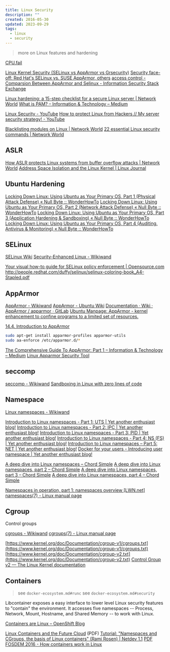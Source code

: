 ```yaml
---
title: Linux Security
description: ""
created: 2016-05-30
updated: 2023-09-29
tags:
  - linux
  - security
---
```


> more on Linux features and hardening

[CPU.fail](https://cpu.fail/)

[Linux Kernel Security (SELinux vs AppArmor vs Grsecurity)](http://www.cyberciti.biz/tips/selinux-vs-apparmor-vs-grsecurity.html)
[Security face-off: Red Hat's SELinux vs. SUSE AppArmor, others](http://searchenterpriselinux.techtarget.com/tip/Security-face-off-Red-Hats-SELinux-vs-SUSE-AppArmor-others)
[access control - Comparsion Between AppArmor and Selinux - Information Security Stack Exchange](http://security.stackexchange.com/questions/29378/comparsion-between-apparmor-and-selinux)

[Linux hardening: a 15-step checklist for a secure Linux server | Network World](https://www.networkworld.com/article/3143050/linux/linux-hardening-a-15-step-checklist-for-a-secure-linux-server.html#tk.nww-fsb)
[What is PAM? – Information & Technology – Medium](https://medium.com/information-and-technology/wtf-is-pam-99a16c80ac57)

[Linux Security - YouTube](https://www.youtube.com/playlist?list=PLk6GyAyNDZmBmVacGhQgMPlXLEzqtyjti)
[How to protect Linux from Hackers // My server security strategy! - YouTube](https://www.youtube.com/watch?v=Bx_HkLVBz9M)

[Blacklisting modules on Linux | Network World](https://www.networkworld.com/article/3270624/linux/blacklisting-modules-on-linux.html)
[22 essential Linux security commands | Network World](https://www.networkworld.com/article/3272286/open-source-tools/22-essential-security-commands-for-linux.html)

## ASLR

[How ASLR protects Linux systems from buffer overflow attacks | Network World](https://www.networkworld.com/article/3331199/linux/what-does-aslr-do-for-linux.amp.html)
[Address Space Isolation and the Linux Kernel | Linux Journal](https://www.linuxjournal.com/content/address-space-isolation-and-linux-kernel)

## Ubuntu Hardening

[Locking Down Linux: Using Ubuntu as Your Primary OS, Part 1 (Physical Attack Defense) « Null Byte :: WonderHowTo](https://null-byte.wonderhowto.com/how-to/locking-down-linux-using-ubuntu-as-your-primary-os-part-1-physical-attack-defense-0185565/)
[Locking Down Linux: Using Ubuntu as Your Primary OS, Part 2 (Network Attack Defense) « Null Byte :: WonderHowTo](https://null-byte.wonderhowto.com/how-to/locking-down-linux-using-ubuntu-as-your-primary-os-part-2-network-attack-defense-0185709/)
[Locking Down Linux: Using Ubuntu as Your Primary OS, Part 3 (Application Hardening & Sandboxing) « Null Byte :: WonderHowTo](https://null-byte.wonderhowto.com/how-to/locking-down-linux-using-ubuntu-as-your-primary-os-part-3-application-hardening-sandboxing-0185710/)
[Locking Down Linux: Using Ubuntu as Your Primary OS, Part 4 (Auditing, Antivirus & Monitoring) « Null Byte :: WonderHowTo](https://null-byte.wonderhowto.com/how-to/locking-down-linux-using-ubuntu-as-your-primary-os-part-4-auditing-antivirus-monitoring-0185572/)

## SELinux

[SELinux Wiki](https://selinuxproject.org/page/Main_Page)
[Security-Enhanced Linux - Wikiwand](https://www.wikiwand.com/en/Security-Enhanced_Linux)

[Your visual how-to guide for SELinux policy enforcement | Opensource.com](https://opensource.com/business/13/11/selinux-policy-guide)
<http://people.redhat.com/duffy/selinux/selinux-coloring-book_A4-Stapled.pdf>

## AppArmor

[AppArmor - Wikiwand](https://www.wikiwand.com/en/AppArmor)
[AppArmor - Ubuntu Wiki](https://wiki.ubuntu.com/AppArmor)
[Documentation · Wiki · AppArmor / apparmor · GitLab](https://gitlab.com/apparmor/apparmor/wikis/Documentation)
[Ubuntu Manpage: AppArmor - kernel enhancement to confine programs to a limited set of resources.](http://manpages.ubuntu.com/manpages/bionic/man7/apparmor.7.html)

[14.4. Introduction to AppArmor](https://debian-handbook.info/browse/stable/sect.apparmor.html)

```sh
sudo apt-get install apparmor-profiles apparmor-utils
sudo aa-enforce /etc/apparmor.d/*
```

[The Comprehensive Guide To AppArmor: Part 1 – Information & Technology – Medium](https://medium.com/information-and-technology/so-what-is-apparmor-64d7ae211ed)
[Linux Apparmor Security Tool](http://landoflinux.com/linux_apparmor_security.html)

## seccomp

[seccomp - Wikiwand](https://www.wikiwand.com/en/Seccomp)
[Sandboxing in Linux with zero lines of code](https://blog.cloudflare.com/sandboxing-in-linux-with-zero-lines-of-code/amp/)

## Namespace

[Linux namespaces - Wikiwand](https://www.wikiwand.com/en/Linux_namespaces)

[Introduction to Linux namespaces - Part 1: UTS | Yet another enthusiast blog!](https://blog.yadutaf.fr/2013/12/22/introduction-to-linux-namespaces-part-1-uts/)
[Introduction to Linux namespaces - Part 2: IPC | Yet another enthusiast blog!](https://blog.yadutaf.fr/2013/12/28/introduction-to-linux-namespaces-part-2-ipc/)
[Introduction to Linux namespaces - Part 3: PID | Yet another enthusiast blog!](https://blog.yadutaf.fr/2014/01/05/introduction-to-linux-namespaces-part-3-pid/)
[Introduction to Linux namespaces - Part 4: NS (FS) | Yet another enthusiast blog!](https://blog.yadutaf.fr/2014/01/12/introduction-to-linux-namespaces-part-4-ns-fs/)
[Introduction to Linux namespaces – Part 5: NET | Yet another enthusiast blog!](https://blog.yadutaf.fr/2014/01/19/introduction-to-linux-namespaces-part-5-net/)
[Docker for your users - Introducing user namespace | Yet another enthusiast blog!](https://blog.yadutaf.fr/2016/04/14/docker-for-your-users-introducing-user-namespace/)

[A deep dive into Linux namespaces – Chord Simple](http://ifeanyi.co/posts/linux-namespaces-part-1/)
[A deep dive into Linux namespaces, part 2 – Chord Simple](http://ifeanyi.co/posts/linux-namespaces-part-2/)
[A deep dive into Linux namespaces, part 3 – Chord Simple](http://ifeanyi.co/posts/linux-namespaces-part-3/)
[A deep dive into Linux namespaces, part 4 – Chord Simple](http://ifeanyi.co/posts/linux-namespaces-part-4/)

[Namespaces in operation, part 1: namespaces overview [LWN.net]](http://lwn.net/Articles/531114/)
[namespaces(7) - Linux manual page](http://man7.org/linux/man-pages/man7/namespaces.7.html)

## Cgroup

Control groups

[cgroups - Wikiwand](https://www.wikiwand.com/en/Cgroups)
[cgroups(7) - Linux manual page](https://man7.org/linux/man-pages/man7/cgroups.7.html)

[https://www.kernel.org/doc/Documentation/cgroup-v1/cgroups.txt](https://www.kernel.org/doc/Documentation/cgroup-v1/cgroups.txt)
[https://www.kernel.org/doc/Documentation/cgroup-v2.txt](https://www.kernel.org/doc/Documentation/cgroup-v2.txt)
[Control Group v2 — The Linux Kernel documentation](https://www.kernel.org/doc/html/latest/admin-guide/cgroup-v2.html)

## Containers

> see `docker-ecosystem.md#runc`
> see `docker-ecosystem.md#security`

Libcontainer exposes a easy interface to lower level Linux security features to "contain" the environment. It accesses five namespaces -- Process, Network, Mount, Hostname, and Shared Memory -- to work with Linux.

[Containers are Linux – OpenShift Blog](https://blog.openshift.com/containers-are-linux/)

[Linux Containers and the Future Cloud](http://media.wix.com/ugd/295986_d5059f95a78e451db5de3d54f711e45d.pdf) (PDF)
[Tutorial: "Namespaces and CGroups, the basis of Linux containers" (Rami Rosen) | Netdev 1.1](http://www.netdevconf.org/1.1/tutorial-namespaces-and-cgroups-basis-linux-containers-rami-rosen.html) [PDF](http://media.wix.com/ugd/295986_d73d8d6087ed430c34c21f90b0b607fd.pdf)
[FOSDEM 2016 - How containers work in Linux](https://fosdem.org/2016/schedule/event/namespaces_and_cgroups/)
